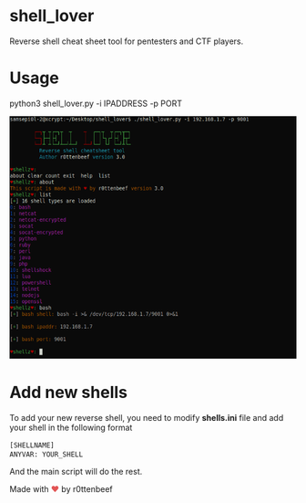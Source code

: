 # shell_lover
Reverse shell cheat sheet tool for pentesters and CTF players.
# Usage
python3 shell_lover.py -i IPADDRESS -p PORT

![alt text](https://github.com/de4dc0w/shell_lover/blob/master/shellover.png)

# Add new shells
To add your new reverse shell, you need to modify **shells.ini** file and add your shell in the following format
```
[SHELLNAME]
ANYVAR: YOUR_SHELL
```
And the main script will do the rest.


<!-- Example #3 - CSS-style class for ❤ -->
<style>.heart{color:#e25555;}</style>
Made with <span class="heart">❤</span> by r0ttenbeef
